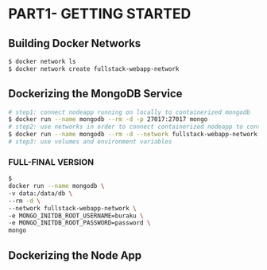 # PART1- GETTING STARTED

## Building Docker Networks

```bash
$ docker network ls
$ docker network create fullstack-webapp-network
```

## Dockerizing the MongoDB Service

```bash
# step1: connect nodeapp running on locally to containerized mongodb
$ docker run --name mongodb --rm -d -p 27017:27017 mongo
# step2: use networks in order to connect containerized nodeapp to containerized mongodb
$ docker run --name mongodb --rm -d --network fullstack-webapp-network mongo
# step3: use volumes and environment variables
```

### FULL-FINAL VERSION

```bash
$
docker run --name mongodb \
-v data:/data/db \
--rm -d \
--network fullstack-webapp-network \
-e MONGO_INITDB_ROOT_USERNAME=buraku \
-e MONGO_INITDB_ROOT_PASSWORD=password \
mongo
```

## Dockerizing the Node App
